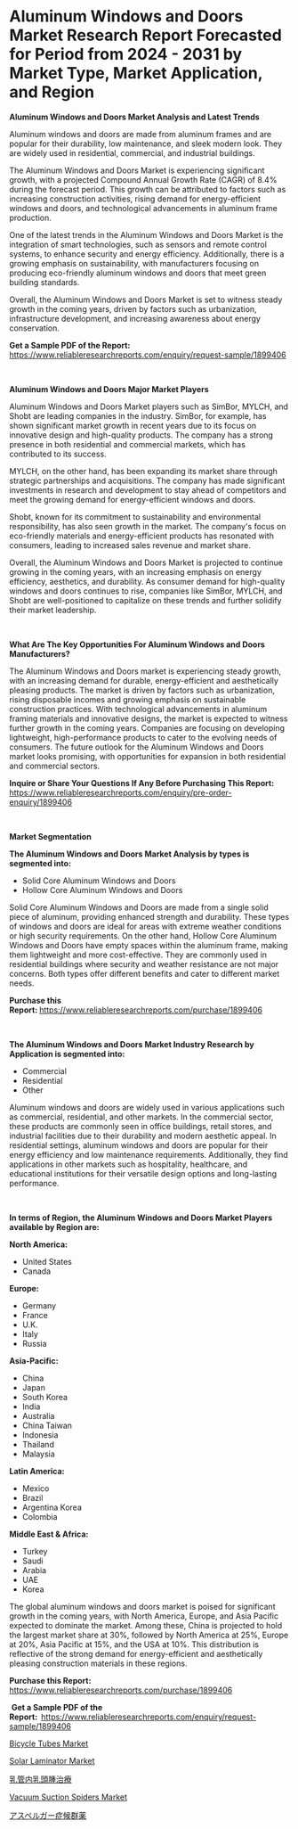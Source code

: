 <p><h1>Aluminum Windows and Doors Market Research Report Forecasted for Period from 2024 -  2031 by Market Type, Market Application, and Region</h1></p><p><strong>Aluminum Windows and Doors Market Analysis and Latest Trends</strong></p>
<p><p>Aluminum windows and doors are made from aluminum frames and are popular for their durability, low maintenance, and sleek modern look. They are widely used in residential, commercial, and industrial buildings.</p><p>The Aluminum Windows and Doors Market is experiencing significant growth, with a projected Compound Annual Growth Rate (CAGR) of 8.4% during the forecast period. This growth can be attributed to factors such as increasing construction activities, rising demand for energy-efficient windows and doors, and technological advancements in aluminum frame production.</p><p>One of the latest trends in the Aluminum Windows and Doors Market is the integration of smart technologies, such as sensors and remote control systems, to enhance security and energy efficiency. Additionally, there is a growing emphasis on sustainability, with manufacturers focusing on producing eco-friendly aluminum windows and doors that meet green building standards.</p><p>Overall, the Aluminum Windows and Doors Market is set to witness steady growth in the coming years, driven by factors such as urbanization, infrastructure development, and increasing awareness about energy conservation.</p></p>
<p><strong>Get a Sample PDF of the Report:&nbsp;</strong> <a href="https://www.reliableresearchreports.com/enquiry/request-sample/1899406">https://www.reliableresearchreports.com/enquiry/request-sample/1899406</a></p>
<p>&nbsp;</p>
<p><strong>Aluminum Windows and Doors Major Market Players</strong></p>
<p><p>Aluminum Windows and Doors Market players such as SimBor, MYLCH, and Shobt are leading companies in the industry. SimBor, for example, has shown significant market growth in recent years due to its focus on innovative design and high-quality products. The company has a strong presence in both residential and commercial markets, which has contributed to its success.</p><p>MYLCH, on the other hand, has been expanding its market share through strategic partnerships and acquisitions. The company has made significant investments in research and development to stay ahead of competitors and meet the growing demand for energy-efficient windows and doors.</p><p>Shobt, known for its commitment to sustainability and environmental responsibility, has also seen growth in the market. The company's focus on eco-friendly materials and energy-efficient products has resonated with consumers, leading to increased sales revenue and market share.</p><p>Overall, the Aluminum Windows and Doors Market is projected to continue growing in the coming years, with an increasing emphasis on energy efficiency, aesthetics, and durability. As consumer demand for high-quality windows and doors continues to rise, companies like SimBor, MYLCH, and Shobt are well-positioned to capitalize on these trends and further solidify their market leadership.</p></p>
<p>&nbsp;</p>
<p><strong>What Are The Key Opportunities For Aluminum Windows and Doors Manufacturers?</strong></p>
<p><p>The Aluminum Windows and Doors market is experiencing steady growth, with an increasing demand for durable, energy-efficient and aesthetically pleasing products. The market is driven by factors such as urbanization, rising disposable incomes and growing emphasis on sustainable construction practices. With technological advancements in aluminum framing materials and innovative designs, the market is expected to witness further growth in the coming years. Companies are focusing on developing lightweight, high-performance products to cater to the evolving needs of consumers. The future outlook for the Aluminum Windows and Doors market looks promising, with opportunities for expansion in both residential and commercial sectors.</p></p>
<p><strong>Inquire or Share Your Questions If Any Before Purchasing This Report:</strong> <a href="https://www.reliableresearchreports.com/enquiry/pre-order-enquiry/1899406">https://www.reliableresearchreports.com/enquiry/pre-order-enquiry/1899406</a></p>
<p>&nbsp;</p>
<p><strong>Market Segmentation</strong></p>
<p><strong>The Aluminum Windows and Doors Market Analysis by types is segmented into:</strong></p>
<p><ul><li>Solid Core Aluminum Windows and Doors</li><li>Hollow Core Aluminum Windows and Doors</li></ul></p>
<p><p>Solid Core Aluminum Windows and Doors are made from a single solid piece of aluminum, providing enhanced strength and durability. These types of windows and doors are ideal for areas with extreme weather conditions or high security requirements. On the other hand, Hollow Core Aluminum Windows and Doors have empty spaces within the aluminum frame, making them lightweight and more cost-effective. They are commonly used in residential buildings where security and weather resistance are not major concerns. Both types offer different benefits and cater to different market needs.</p></p>
<p><strong>Purchase this Report:&nbsp;</strong><a href="https://www.reliableresearchreports.com/purchase/1899406">https://www.reliableresearchreports.com/purchase/1899406</a></p>
<p>&nbsp;</p>
<p><strong>The Aluminum Windows and Doors Market Industry Research by Application is segmented into:</strong></p>
<p><ul><li>Commercial</li><li>Residential</li><li>Other</li></ul></p>
<p><p>Aluminum windows and doors are widely used in various applications such as commercial, residential, and other markets. In the commercial sector, these products are commonly seen in office buildings, retail stores, and industrial facilities due to their durability and modern aesthetic appeal. In residential settings, aluminum windows and doors are popular for their energy efficiency and low maintenance requirements. Additionally, they find applications in other markets such as hospitality, healthcare, and educational institutions for their versatile design options and long-lasting performance.</p></p>
<p>&nbsp;</p>
<p><strong>In terms of Region, the Aluminum Windows and Doors Market Players available by Region are:</strong></p>
<p>
    <p> <strong> North America: </strong>
        <ul>
            <li>United States</li>
            <li>Canada</li>
        </ul>
        </p> 
    <p> <strong> Europe: </strong>
        <ul>
            <li>Germany</li>
            <li>France</li>
            <li>U.K.</li>
            <li>Italy</li>
            <li>Russia</li>
        </ul>
        </p> 
    <p> <strong> Asia-Pacific: </strong>
        <ul>
            <li>China</li>
            <li>Japan</li>
            <li>South Korea</li>
            <li>India</li>
            <li>Australia</li>
            <li>China Taiwan</li>
            <li>Indonesia</li>
            <li>Thailand</li>
            <li>Malaysia</li>
        </ul>
        </p> 
    <p> <strong> Latin America: </strong>
        <ul>
            <li>Mexico</li>
            <li>Brazil</li>
            <li>Argentina Korea</li>
            <li>Colombia</li>
        </ul>
        </p> 
    <p> <strong> Middle East & Africa: </strong>
        <ul>
            <li>Turkey</li>
            <li>Saudi</li>
            <li>Arabia</li>
            <li>UAE</li>
            <li>Korea</li>
        </ul>
    </p>
    </p>
<p><p>The global aluminum windows and doors market is poised for significant growth in the coming years, with North America, Europe, and Asia Pacific expected to dominate the market. Among these, China is projected to hold the largest market share at 30%, followed by North America at 25%, Europe at 20%, Asia Pacific at 15%, and the USA at 10%. This distribution is reflective of the strong demand for energy-efficient and aesthetically pleasing construction materials in these regions.</p></p>
<p><strong>Purchase this Report: </strong><a href="https://www.reliableresearchreports.com/purchase/1899406">https://www.reliableresearchreports.com/purchase/1899406</a></p>
<p>&nbsp;<strong>Get a Sample PDF of the Report:&nbsp;&nbsp;</strong><a href="https://www.reliableresearchreports.com/enquiry/request-sample/1899406">https://www.reliableresearchreports.com/enquiry/request-sample/1899406</a></p>
<p><strong></strong></p>
<p><p><a href="https://github.com/jaidynmorantestelletmjzya/Market-Research-Report-List-1/blob/main/bicycle-tubes-market.md">Bicycle Tubes Market</a></p><p><a href="https://issuu.com/reportprime-2/docs/solar-laminator-market-size-2030.pptx">Solar Laminator Market</a></p><p><a href="https://github.com/SantosDicki04/Market-Research-Report-List-1/blob/main/27157236055.md">乳管内乳頭腫治療</a></p><p><a href="https://issuu.com/reportprime-2/docs/vacuum-suction-spiders-market-size-2030.pptx">Vacuum Suction Spiders Market</a></p><p><a href="https://github.com/moulafa/Market-Research-Report-List-1/blob/main/38700186054.md">アスペルガー症候群薬</a></p></p>